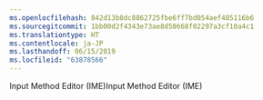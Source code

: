 ```yaml
---
ms.openlocfilehash: 842d13b8dc8862725fbe6ff7bd054aef485116b6
ms.sourcegitcommit: 1bb00d2f4343e73ae8d58668f02297a3cf10a4c1
ms.translationtype: HT
ms.contentlocale: ja-JP
ms.lasthandoff: 06/15/2019
ms.locfileid: "63878566"
---
```

<span data-ttu-id="d54b0-101">Input Method Editor (IME)</span><span class="sxs-lookup"><span data-stu-id="d54b0-101">Input Method Editor (IME)</span></span>